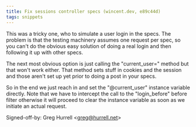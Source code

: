 ```yaml
---
title: Fix sessions controller specs (wincent.dev, e89c44d)
tags: snippets
---
```


This was a tricky one, who to simulate a user login in the specs. The problem is that the testing machinery assumes one request per spec, so you can't do the obvious easy solution of doing a real login and then following it up with other specs.

The next most obvious option is just calling the "current_user=" method but that won't work either. That method sets stuff in cookies and the session and those aren't set up yet prior to doing a post in your specs.

So in the end we just reach in and set the "@current_user" instance variable directly. Note that we have to intercept the call to the "login_before" before filter otherwise it will proceed to clear the instance variable as soon as we initiate an actual request.

Signed-off-by: Greg Hurrell &lt;greg@hurrell.net&gt;
